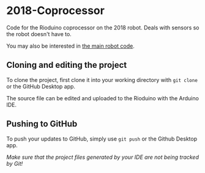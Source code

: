 # 2018-Coprocessor
Code for the Rioduino coprocessor on the 2018 robot. Deals with sensors so the robot doesn't have to.

You may also be interested in [the main robot code](https://github.com/Team980/2018/).

## Cloning and editing the project

To clone the project, first clone it into your working directory with ```git clone``` or the GitHub Desktop app.

The source file can be edited and uploaded to the Rioduino with the Arduino IDE.

## Pushing to GitHub

To push your updates to GitHub, simply use ```git push``` or the Github Desktop app.

*Make sure that the project files generated by your IDE are not being tracked by Git!*
